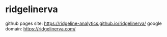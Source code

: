 # ridgelinerva

github pages site: https://ridgeline-analytics.github.io/ridgelinerva/
google domain: https://ridgelinerva.com/
